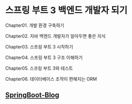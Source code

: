 # 스프링 부트 3 백엔드 개발자 되기
Chapter01. 개발 환경 구축하기


Chapter02. 자바 백엔드 개발자가 알아두면 좋은 지식


Chapter03. 스프링 부트 3 시작하기


Chapter04. 스프링 부트 3 구조 이해하기


Chapter05. 스프링 부트 3와 테스트


Chapter06. 데이터베이스 조작이 편해지는 ORM

## [SpringBoot-Blog](https://github.com/hyungeunShin/SpringBoot-Blog/tree/master)
